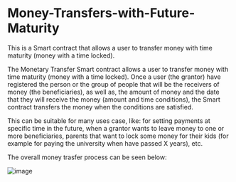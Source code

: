 # Money-Transfers-with-Future-Maturity
This is a Smart contract that allows a user to transfer money with time maturity (money with a time locked).

The Monetary Transfer Smart contract allows a user to transfer money with time maturity (money with a time locked). Once a user (the grantor) have registered the person or the group of people that will be the receivers of money (the beneficiaries), as well as, the amount of money and the date that they will receive the money (amount and time conditions), the Smart contract transfers the money when the conditions are satisfied.

This can be suitable for many uses case, like: for setting payments at specific time in the future, when a grantor wants to leave money to one or more beneficiaries, parents that want to lock some money for their kids (for example for paying the university when have passed X years), etc. 

The overall money trasfer process can be seen below:
 
![image](https://user-images.githubusercontent.com/126001574/220410555-03d2f133-aa49-4dcf-bb38-23eb3d630929.png)
